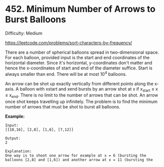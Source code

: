 # 452. Minimum Number of Arrows to Burst Balloons

Difficulty: Medium

https://leetcode.com/problems/sort-characters-by-frequency/

There are a number of spherical balloons spread in two-dimensional space. For each balloon, provided input is the start and end coordinates of the horizontal diameter. Since it's horizontal, y-coordinates don't matter and hence the x-coordinates of start and end of the diameter suffice. Start is always smaller than end. There will be at most 10<sup>4</sup> balloons.

An arrow can be shot up exactly vertically from different points along the x-axis. A balloon with xstart and xend bursts by an arrow shot at x if x<sub>start</sub> ≤ x ≤ x<sub>end</sub>. There is no limit to the number of arrows that can be shot. An arrow once shot keeps travelling up infinitely. The problem is to find the minimum number of arrows that must be shot to burst all balloons.

**Example:**
```
Input:
[[10,16], [2,8], [1,6], [7,12]]

Output:
2

Explanation:
One way is to shoot one arrow for example at x = 6 (bursting the balloons [2,8] and [1,6]) and another arrow at x = 11 (bursting the
```
